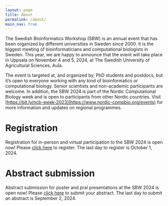 ```yaml
---
layout: page
title: About
permalink: /about/
main_nav: true
---
```


The Swedish Bioinformatics Workshop (SBW) is an annual event that has been organized by different universities in Sweden since 2000.  It is the biggest meeting of bioinformaticians and computational biologists in Sweden. This year, we are happy to announce that the event will take place in Uppsala on November 4 and 5, 2024,  at The Swedish University of Agricultural Sciences, Aula.

The event is targeted at, and organized by, PhD students and postdocs, but it’s open to everyone working with any kind of bioinformatics or computational biology. Senior scientists and non-academic participants are welcome. In addition, the SBW 2024 is part of the Nordic Computational Biology week and is open to participants from other Nordic countries. Visit [https://bit.ly/ncb-week-2023](https://www.nordic-compbio.org/events) for more information and updates on regional programmes.

# Registration

Registration for in-person and virtual participation to the SBW 2024 is open now! Please [click here](https://docs.google.com/forms/d/e/1FAIpQLScRN2BbuBoD4W1o6xO13wd4SE38HT3Pwr0wzOF594hsn8IAPQ/viewform?usp=sharing) to register. The last day to register is October 1, 2024.  

# Abstract submission

Abstract submission for poster and pral presentations at the SBW 2024 is open now! Please [click here](https://docs.google.com/forms/d/e/1FAIpQLSdGFBj7f6cx49fU-yqM9MLOuTlayjOEHSc-OHSUiQl4wNKz6g/viewform?usp=sharing) to submit your abstract. The last day to submit an abstract is September 2, 2024. 

